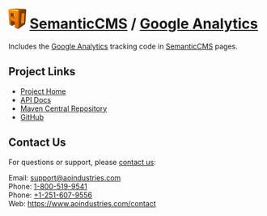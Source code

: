 # [<img src="ao-logo.png" alt="AO Logo" width="35" height="40">](https://www.aoindustries.com/) [SemanticCMS](https://semanticcms.com/) / [Google Analytics](https://semanticcms.com/google-analytics/)
Includes the [Google Analytics](https://analytics.google.com/) tracking code in [SemanticCMS](https://semanticcms.com/) pages.

## Project Links
* [Project Home](https://semanticcms.com/google-analytics/)
* [API Docs](https://semanticcms.com/google-analytics/apidocs/)
* [Maven Central Repository](https://search.maven.org/#search%7Cgav%7C1%7Cg:%22com.semanticcms%22%20AND%20a:%22semanticcms-google-analytics%22)
* [GitHub](https://github.com/aoindustries/semanticcms-google-analytics)

## Contact Us
For questions or support, please [contact us](https://www.aoindustries.com/contact):

Email: [support@aoindustries.com](mailto:support@aoindustries.com)  
Phone: [1-800-519-9541](tel:1-800-519-9541)  
Phone: [+1-251-607-9556](tel:+1-251-607-9556)  
Web: https://www.aoindustries.com/contact
